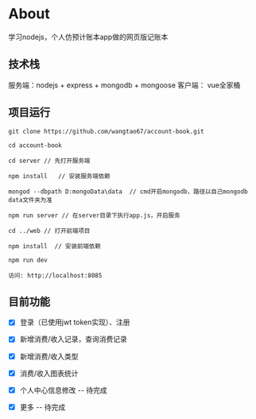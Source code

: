 # About

学习nodejs，个人仿预计账本app做的网页版记账本


## 技术栈

服务端：nodejs + express + mongodb + mongoose
客户端： vue全家桶


## 项目运行


```
git clone https://github.com/wangtao67/account-book.git

cd account-book

cd server // 先打开服务端

npm install   // 安装服务端依赖

mongod --dbpath D:mongoData\data  // cmd开启mongodb，路径以自己mongodb data文件夹为准

npm run server // 在server目录下执行app.js，开启服务

cd ../web // 打开前端项目

npm install  // 安装前端依赖

npm run dev 

访问: http://localhost:8085

```

## 目前功能

- [x] 登录（已使用jwt token实现）、注册
- [x] 新增消费/收入记录，查询消费记录
- [x] 新增消费/收入类型
- [x] 消费/收入图表统计
- [x] 个人中心信息修改 -- 待完成
- [x] 更多 -- 待完成





